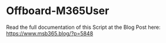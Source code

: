 # Offboard-M365User
Read the full documentation of this Script at the Blog Post here:
https://www.msb365.blog/?p=5848
